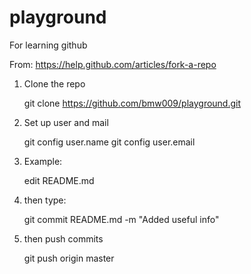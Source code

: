 playground
==========

For learning github

From: https://help.github.com/articles/fork-a-repo

1) Clone the repo

	git clone https://github.com/bmw009/playground.git

2) Set up user and mail

	git config user.name <user>
	git config user.email <email address>

3) Example:

	edit README.md

4) then type:

	git commit README.md -m "Added useful info"

5) then push commits

	git push origin master


